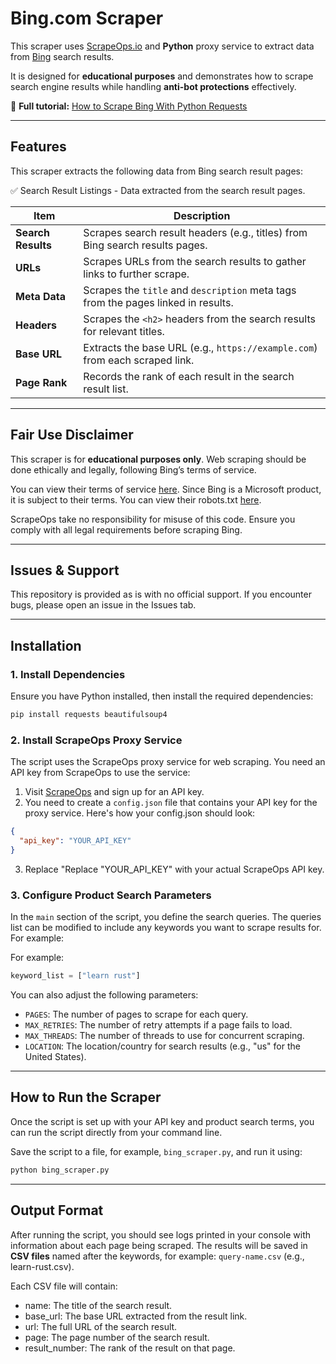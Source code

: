 # Bing.com Scraper  

This scraper uses [ScrapeOps.io](https://scrapeops.io/) and **Python** proxy service to extract data from [Bing](bing.com) search results.

It is designed for **educational purposes** and demonstrates how to scrape search engine results while handling **anti-bot protections** effectively.  

📖 **Full tutorial:** [How to Scrape Bing With Python Requests](https://scrapeops.io/python-web-scraping-playbook/python-scrape-bing/)

---

## Features  

This scraper extracts the following data from Bing search result pages:

✅ Search Result Listings - Data extracted from the search result pages.


| **Item**            | **Description**                                                                 |
|---------------------|---------------------------------------------------------------------------------|
| **Search Results**   | Scrapes search result headers (e.g., titles) from Bing search results pages.    |
| **URLs**             | Scrapes URLs from the search results to gather links to further scrape.         |
| **Meta Data**        | Scrapes the `title` and `description` meta tags from the pages linked in results. |
| **Headers**          | Scrapes the `<h2>` headers from the search results for relevant titles.         |
| **Base URL**         | Extracts the base URL (e.g., `https://example.com`) from each scraped link.     |
| **Page Rank**        | Records the rank of each result in the search result list.                      |




---

## Fair Use Disclaimer
This scraper is for **educational purposes only**. Web scraping should be done ethically and legally, following Bing’s terms of service.

You can view their terms of service [here](https://www.microsoft.com/en-us/servicesagreement). Since Bing is a Microsoft product, it is subject to their terms. You can view their robots.txt [here](https://www.bing.com/robots.txt).

ScrapeOps take no responsibility for misuse of this code. Ensure you comply with all legal requirements before scraping Bing.

---

## Issues & Support
This repository is provided as is with no official support. If you encounter bugs, please open an issue in the Issues tab.

---

## Installation  

### 1. Install Dependencies  
Ensure you have Python installed, then install the required dependencies:  

```bash
pip install requests beautifulsoup4
```

### 2.  Install ScrapeOps Proxy Service
The script uses the ScrapeOps proxy service for web scraping. You need an API key from ScrapeOps to use the service:

1. Visit [ScrapeOps](https://scrapeops.io/) and sign up for an API key.
2. You need to create a `config.json` file that contains your API key for the proxy service. Here's how your config.json should look:

```json
{
  "api_key": "YOUR_API_KEY"
}
```

3. Replace "Replace "YOUR_API_KEY" with your actual ScrapeOps API key.




### 3. Configure Product Search Parameters
In the `main` section of the script, you define the search queries. The queries list can be modified to include any keywords you want to scrape results for. For example:

For example:

```python
keyword_list = ["learn rust"]
```

You can also adjust the following parameters:

- `PAGES`: The number of pages to scrape for each query.
- `MAX_RETRIES`: The number of retry attempts if a page fails to load.
- `MAX_THREADS`:  The number of threads to use for concurrent scraping.
- `LOCATION`: The location/country for search results (e.g., "us" for the United States).


---

## How to Run the Scraper
Once the script is set up with your API key and product search terms, you can run the script directly from your command line.

Save the script to a file, for example, `bing_scraper.py`, and run it using:


```bash
python bing_scraper.py
```

---

## Output Format
After running the script, you should see logs printed in your console with information about each page being scraped. The results will be saved in **CSV files** named after the keywords, for example: `query-name.csv` (e.g., learn-rust.csv).


Each CSV file will contain:
- name: The title of the search result.
- base_url: The base URL extracted from the result link.
- url: The full URL of the search result.
- page: The page number of the search result.
- result_number: The rank of the result on that page.
